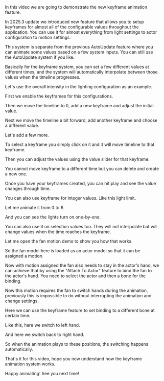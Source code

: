 In this video we are going to demonstrate the new keyframe animation feature. 

In 2025.3 update we introduced new feature that allows you to setup keyframes for almost all of the configurable values throughout the application. You can use it for almost everything from light settings to actor configuration to motion settings. 

This system is separate from the previous AutoUpdate feature where you can animate some values based on a few system inputs. You can still use the AutoUpdate system if you like.

Basically for the keyframe system, you can set a few different values at different times, and the system will automatically interpolate between those values when the timeline progresses. 

Let's use the overall intensity in the lighting configuration as an example. 

First we enable the keyframes for this configurations.

Then we move the timeline to 0, add a new keyframe and adjust the initial value.

Next we move the timeline a bit forward, add another keyframe and choose a different value.

Let's add a few more.

To select a keyframe you simply click on it and it will move timeline to that keyframe.

Then you can adjust the values using the value slider for that keyframe.

You cannot move keyframe to a different time but you can delete and create a new one.

Once you have your keyframes created, you can hit play and see the value changes through time.

You can also use keyframe for integer values. Like this light limit.

Let me animate it from 0 to 8. 

And you can see the lights turn on one-by-one.

You can also use it on selection values too. They will not interpolate but will change values when the time reaches the keyframe.

Let me open the fan motion demo to show you how that works.   

So the fan model here is loaded as an actor model so that it can be assigned a motion. 

Now with motion assigned the fan also needs to stay in the actor's hand, we can achieve that by using the "Attach To Actor" feature to bind the fan to the actor's hand. You need to select the actor and then a bone for the binding. 

Now this motion requires the fan to switch hands during the animation, previously this is impossible to do without interrupting the animation and change settings.

Here we can use the keyframe feature to set binding to a different bone at certain time. 

Like this, here we switch to left hand. 

And here we switch back to right hand.

So when the animation plays to these positions, the switching happens automatically.

That's it for this video, hope you now understand how the keyframe animation system works. 

Happy animating! See you next time!

